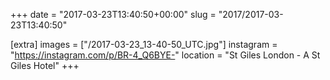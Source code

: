 +++
date = "2017-03-23T13:40:50+00:00"
slug = "2017/2017-03-23T13:40:50"

[extra]
images = ["/2017-03-23_13-40-50_UTC.jpg"]
instagram = "https://instagram.com/p/BR-4_Q6BYE-"
location = "St Giles London - A St Giles Hotel"
+++
